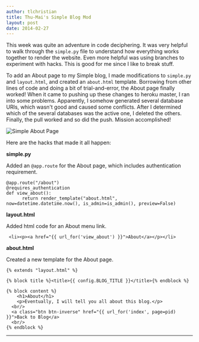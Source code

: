 ```yaml
---
author: tlchristian
title: Thu-Mai's Simple Blog Mod
layout: post
date: 2014-02-27
---
```


This week was quite an adventure in code deciphering.  It was very helpful to walk through the `simple.py` file to understand how everything works together to render the website.  Even more helpful was using branches to experiment with hacks.  This is good for me since I like to break stuff.

To add an About page to my Simple blog, I made modifications to `simple.py` and `layout.html`, and created an `about.html` template.  Borrowing from other lines of code and doing a bit of trial-and-error, the About page finally worked!  When it came to pushing up these changes to heroku master, I ran into some problems.  Apparently, I somehow generated several database URIs, which wasn't good and caused some conflicts.  After I determined which of the several databases was the active one, I deleted the others.  Finally, the pull worked and so did the push.  Mission accomplished!

![Simple About Page](https://lh4.googleusercontent.com/-XWJl-_MOwzs/Uw-IOPGEEOI/AAAAAAAABB4/lO9esRc8VU4/w912-h429-no/Simple_about.png)


Here are the hacks that made it all happen:

**simple.py**

Added an `@app.route` for the About page, which includes authentication requirement.

```
@app.route("/about")
@requires_authentication
def view_about():
      return render_template("about.html", now=datetime.datetime.now(), is_admin=is_admin(), preview=False)		
```


**layout.html**

Added html code for an About menu link.

```
 <li><p><a href="{{ url_for('view_about') }}">About</a></p></li>
```


**about.html**

Created a new template for the About page.

```
{% extends "layout.html" %}

{% block title %}<title>{{ config.BLOG_TITLE }}</title>{% endblock %}

{% block content %}
	<h1>About</h1>
	<p>Eventually, I will tell you all about this blog.</p>
  <br/>
  <a class="btn btn-inverse" href="{{ url_for('index', page=pid) }}">Back to Blog</a>
  <br/>
{% endblock %}
```


***